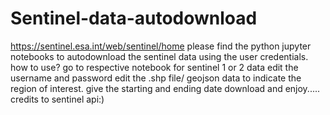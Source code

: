 # Sentinel-data-autodownload

https://sentinel.esa.int/web/sentinel/home   please find the python jupyter notebooks to autodownload the sentinel data using the user credentials.   how to use?  go to respective notebook for sentinel 1 or 2 data edit the username and password edit the .shp file/ geojson data to indicate the region of interest. give the starting and ending date download and enjoy.....  credits to sentinel api:)

